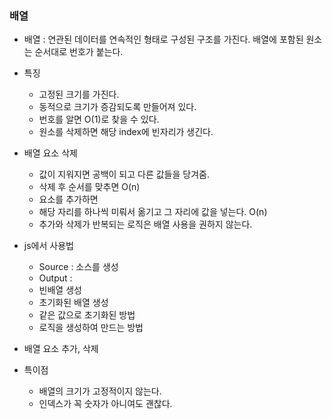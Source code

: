 ### 배열

- 배열 : 연관된 데이터를 연속적인 형태로 구성된 구조를 가진다. 배열에 포함된 원소는 순서대로 번호가 붙는다.

- 특징
  - 고정된 크기를 가진다.
  - 동적으로 크기가 증감되도록 만들어져 있다.
  - 번호를 알면 O(1)로 찾을 수 있다.
  - 원소를 삭제하면 해당 index에 빈자리가 생긴다.
- 배열 요소 삭제
  - 값이 지워지면 공백이 되고 다른 값들을 당겨줌.
  - 삭제 후 순서를 맞추면 O(n)
  - 요소를 추가하면
  - 해당 자리를 하나씩 미뤄서 옮기고 그 자리에 값을 넣는다. O(n)
  - 추가와 삭제가 반복되는 로직은 배열 사용을 권하지 않는다.
- js에서 사용법
  - Source : 소스를 생성
  - Output :
  - 빈배열 생성
  - 초기화된 배열 생성
  - 같은 값으로 초기화된 방법
  - 로직을 생성하여 만드는 방법
- 배열 요소 추가, 삭제

- 특이점
  - 배열의 크기가 고정적이지 않는다.
  - 인덱스가 꼭 숫자가 아니여도 괜찮다.
